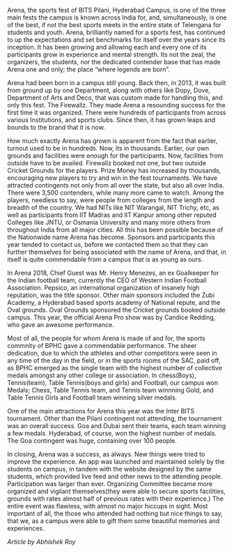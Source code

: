 <!-- TITLE: Arena 18: Done and Dusted -->

Arena, the sports fest of BITS Pilani, Hyderabad Campus, is one of the three main  fests the campus is known across India for, and, simultaneously, is one of the best, if not the best sports meets in the entire state of Telengana for students and youth. Arena, brilliantly named for a sports fest, has continued to up the expectations and set benchmarks for itself over the years since its inception. It has been growing and allowing each and every one of its participants grow in experience and mental strength. Its not the zeal, the organizers, the students, nor the dedicated contender base that has made Arena one and only; the place “where legends are born”.
 
Arena had been born in a campus still young. Back then, in 2013, it was built from ground up by one Department, along with others like Dopy, Dove, Department of Arts and Deco, that was custom made for handling this, and only this fest. The Firewallz. They made Arena a resounding success for the first time it was organized. There were hundreds of participants from across various Institutions, and sports clubs. Since then, it has grown leaps and bounds to the brand that it is now.

How much exactly Arena has grown is apparent from the fact that earlier, turnout used to be in hundreds. Now, its in thousands. Earlier, our own grounds and facilities were enough for the participants. Now, facilities from outside have to be availed. Firewallz booked not one, but two outside Cricket Grounds for the players. Prize Money has increased by thousands, encouraging new players to try and win in the fest tournaments. We have attracted contingents not only from all over the state, but also all over India. There were 3,500 contenders, while many more came to watch. Among the players, needless to say, were people from colleges from the length and breadth of the country. We had NITs like NIT Warangal, NIT Trichy, etc, as well as participants from IIT Madras and IIT Kanpur among other reputed Colleges like JNTU, or Osmania University and many more others from throughout India from all major cities. All this has been possible because of the Nationwide name Arena has become. Sponsors and participants this year tended to contact us, before we contacted them so that they can further themselves for being associated with the name of Arena, and that, in itself is quite commendable from a campus that is as young as ours.

In Arena 2018, Chief Guest was Mr. Henry Menezes, an ex Goalkeeper for the Indian football team, currently the CEO of Western Indian Football Association. Pepsico, an international organization of insanely high reputation, was the title sponsor. Other main sponsors included the Zubi Academy, a Hyderabad based sports academy of National repute, and the Oval grounds. Oval Grounds sponsored the Cricket grounds booked outside campus. This year, the official Arena Pro show was by Candice Redding, who gave an awesome  performance.

Most of all, the people for whom Arena is made of and for, the sports commnity of BPHC gave a commendable performance. The sheer dedication, due to which the athletes and other competitors were seen in any time of the day in the field, or in the sports rooms of the SAC, paid off, as BPHC emerged as the single team with the highest number of collective medals amongst any other college or association. In chess(Boys), Tennis(team), Table Tennis(boys and girls) and Football, our campus won Medals; Chess, Table Tennis team, and Tennis team winnning Gold, and Table Tennis Girls and Football team winning silver medals.

One of the main attractions for Arena this year was the Inter BITS tournament. Other than the Pilani contingent not attending, the tournament was an overall success. Goa and Dubai sent their teams, each team winning a few medals. Hyderabad, of course, won the highest number of medals. The Goa contingent was huge, containing over 100 people.

In closing, Arena was a success, as always. New things were tried to improve the experience. An app was launched and maintained solely by the students on campus, in tandem with the website designed by the same students, which provided live feed and other news to the attending people. Participation was larger than ever. Organizing Committee became more organized and vigilant themselves(they were able to secure sports facilities, grounds with rates almost half of previous rates with their experience.) The entire event was flawless, with almost no major hiccups in sight. Most important of all, the those who attended had nothing but nice things to say, that we, as a campus were able to gift them some beautiful memories and experiences.

*Article by Abhishek Roy*